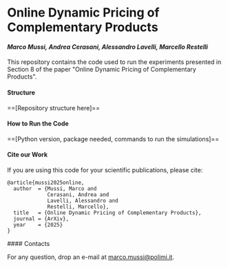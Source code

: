 # Online Dynamic Pricing of Complementary Products

#### *Marco Mussi, Andrea Cerasani, Alessandro Lavelli, Marcello Restelli*

This repository contains the code used to run the experiments presented in Section 8 of the paper "Online Dynamic Pricing of Complementary Products".

#### Structure

==[Repository structure here]==

#### How to Run the Code

==[Python version, package needed, commands to run the simulations]==

#### Cite our Work

If you are using this code for your scientific publications, please cite:

    @article{mussi2025online,
      author  = {Mussi, Marco and 
                 Cerasani, Andrea and 
                 Lavelli, Alessandro and 
                 Restelli, Marcello},
      title   = {Online Dynamic Pricing of Complementary Products},
      journal = {ArXiv},
      year    = {2025}
    }

#### Contacts

For any question, drop an e-mail at [marco.mussi@polimi.it](mailto:marco.mussi@polimi.it).

